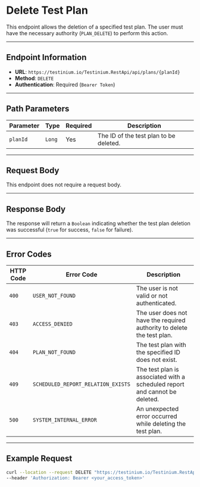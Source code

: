 # Delete Test Plan

This endpoint allows the deletion of a specified test plan. The user must have the necessary authority (`PLAN_DELETE`) to perform this action.

***

## Endpoint Information

* **URL**: `https://testinium.io/Testinium.RestApi/api/plans/{planId}`
* **Method**: `DELETE`
* **Authentication**: Required (`Bearer Token`)

***

## Path Parameters

| Parameter | Type   | Required | Description                            |
| --------- | ------ | -------- | -------------------------------------- |
| `planId`  | `Long` | Yes      | The ID of the test plan to be deleted. |

***

## Request Body

This endpoint does not require a request body.

***

## Response Body

The response will return a `Boolean` indicating whether the test plan deletion was successful (`true` for success, `false` for failure).

***

## Error Codes

| HTTP Code | Error Code                         | Description                                                                |
| --------- | ---------------------------------- | -------------------------------------------------------------------------- |
| `400`     | `USER_NOT_FOUND`                   | The user is not valid or not authenticated.                                |
| `403`     | `ACCESS_DENIED`                    | The user does not have the required authority to delete the test plan.     |
| `404`     | `PLAN_NOT_FOUND`                   | The test plan with the specified ID does not exist.                        |
| `409`     | `SCHEDULED_REPORT_RELATION_EXISTS` | The test plan is associated with a scheduled report and cannot be deleted. |
| `500`     | `SYSTEM_INTERNAL_ERROR`            | An unexpected error occurred while deleting the test plan.                 |

***

## Example Request

```bash
curl --location --request DELETE "https://testinium.io/Testinium.RestApi/api/plans/{planId}" \
--header 'Authorization: Bearer <your_access_token>'
```
